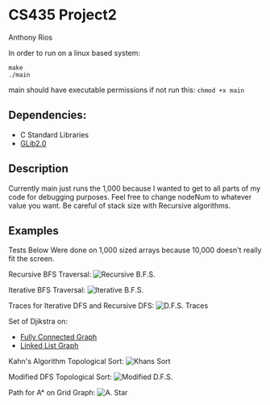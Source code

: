 # CS435 Project2
Anthony Rios

In order to run on a linux based system:
```
make
./main
```
main should have executable permissions if not run this: `chmod +x main`

## Dependencies:
* C Standard Libraries
* [GLib2.0](https://wiki.gnome.org/Projects/GLib/SupportedPlatforms)

## Description
Currently main just runs the 1,000 because I wanted to get to all parts of my code for debugging purposes. Feel free to change nodeNum to whatever value you want. Be careful of stack size with Recursive algorithms.

## Examples
Tests Below Were done on 1,000 sized arrays because 10,000 doesn't really fit the screen.

Recursive BFS Traversal:
![Recursive B.F.S.](https://imgur.com/PQqOo9W.png)

Iterative BFS Traversal:
![Iterative B.F.S.](https://imgur.com/TBFpxFl.png)

Traces for Iterative DFS and Recursive DFS:
![D.F.S. Traces](https://imgur.com/mlI0DRh.png)

Set of Djikstra on:
* [Fully Connected Graph](https://imgur.com/wpcv2MP)
* [Linked List Graph](https://imgur.com/ZX5Qfnm)

Kahn's Algorithm Topological Sort:
![Khans Sort](https://imgur.com/SqBHtYV.png)

Modified DFS Topological Sort:
![Modified D.F.S.](https://i.imgur.com/B1wUfIb.png)

Path for A* on Grid Graph:
![A. Star](https://i.imgur.com/62m5SdZ.png)
